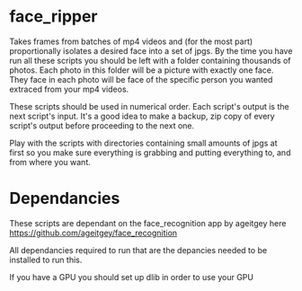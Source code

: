 # face_ripper
Takes frames from batches of mp4 videos and (for the most part) proportionally isolates a desired face into a set of jpgs.
By the time you have run all these scripts you should be left with a folder containing thousands of photos.
Each photo in this folder will be a picture with exactly one face.
They face in each photo will be face of the specific person you wanted extraced from your mp4 videos.

These scripts should be used in numerical order.
Each script's output is the next script's input.
It's a good idea to make a backup, zip copy of every script's output before proceeding to the next one.

Play with the scripts with directories containing small amounts of jpgs at first so you make sure everything
is grabbing and putting everything to, and from where you want.

# Dependancies
These scripts are dependant on the face_recognition app by ageitgey here https://github.com/ageitgey/face_recognition

All dependancies required to run that are the depancies needed to be installed to run this.

If you have a GPU you should set up dlib in order to use your GPU
